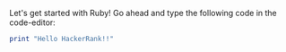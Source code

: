 Let's get started with Ruby!
Go ahead and type the following code in the code-editor:

```ruby
print "Hello HackerRank!!"
```
